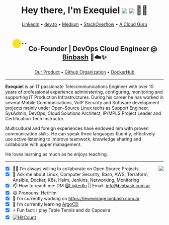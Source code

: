 <h1 align="center"> 
 Hey there, I'm Exequiel 
 <img src="https://github.com/TheDudeThatCode/TheDudeThatCode/blob/master/Assets/Hi.gif" width="29px">
 <img src="https://github.com/TheDudeThatCode/TheDudeThatCode/blob/master/Assets/Earth.gif" width="24px">
 👨‍💻
</h1>
<p align="center">
  <a href="https://www.linkedin.com/in/barrireroexequiel/">LinkedIn</a> •
  <a href="https://dev.to/exequielrafaela">dev.to</a> •
  <a href="https://medium.com/@exequiel.barrirero">Medium</a> •
  <a href="https://stackoverflow.com/users/2033312/exequiel-barrirero">StackOverflow</a> •
  <a href="https://learn.acloud.guru/profile/exequielrafaela">A Cloud Guru</a> 
</p>

<h2 align="center"> 
 <img src="https://raw.githubusercontent.com/Aniket965/Aniket965/master/pacman.svg?sanitize=true" width="48">
 Co-Founder | DevOps Cloud Engineer @ <a href="https://www.binbash.com.com">Binbash</a> 🚀☁️✨</h2>
<p align="center">
  <a href="https://leverage.binbash.com.com">Our Product</a> •
  <a href="https://github.com/binbashar">Github Organization</a> •
  <a href="https://cloud.docker.com/u/binbash/repository/list">DockerHub</a> 
</p>

---

**Exequiel** is an IT passionate Telecommunications Engineer with over 10 years of professional experience administering, configuring, monitoring and supporting IT Production Infrastructures. During his career he has worked in several Mobile Communications, VoIP Security and Software development projects mainly under Open-Source Linux techs as Support Engineer, SysAdmin, DevOps, Cloud Solutions Architect, IP/MPLS Project Leader and Certification Tech Instructor.

Multicultural and foreign experiences have endowed him with proven communication skills. He can speak three languages fluently, effectively use active listening to improve teamwork, knowledge sharing and collaborate with upper management.

He loves learning as much as he enjoys teaching.

---
<img align='right' src="https://github-readme-stats.vercel.app/api?username=exequielrafaela&show_icons=true&title_color=fff&icon_color=79ff97&text_color=9f9f9f&bg_color=151515">

- [x] 👨‍💻 I’m always willing to collaborate on Open Source Projects
- [x] 💬 Ask me about Linux, Computer Security, Bash, AWS, Terraform, Ansible, Docker, K8s, Helm, Jenkins, Networking, Monitoring
- [x] 📫 How to reach me: DM [@LinkedIn](https://www.linkedin.com/in/barrireroexequiel) || Email: info@binbash.com.ar
- [x] 😄 Pronouns: He/Him
- [x] 🔭 I’m currently working on https://leveverage.binbash.com.ar
- [x] 🌱 I’m currently learning [ArgoCD](https://argoproj.github.io/argo-cd/)
- [x] ⚡ Fun fact: I play Table Tennis and do Capoeira
- [x] [![HitCount](http://hits.dwyl.com/exequielrafaela/exequielrafaela.svg)](http://hits.dwyl.com/exequielrafaela/exequielrafaela)
